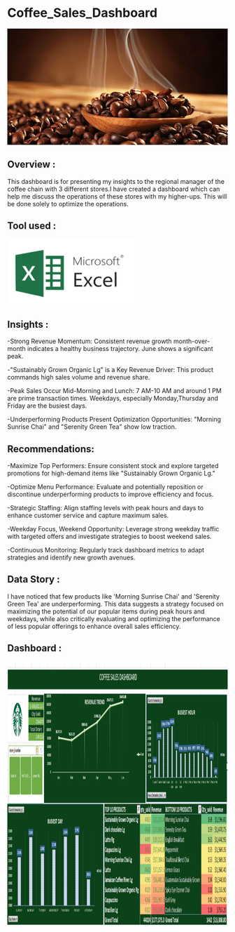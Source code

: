 # Coffee_Sales_Dashboard

![Coffee Background Banner (4)](smeeling-coffee-beans_900x_5148e663-e441-4642-af81-ade43296e6b5_900x.jpg)

## Overview : 
This dashboard is for presenting my insights to the regional manager of the coffee chain with 3 different stores.I have created a dashboard which can help me discuss the operations of these stores with my higher-ups. This will be done solely to optimize the operations.

## Tool used :
<img src="./microsoft-excel.png" width="300" height="150"/>&nbsp;


## Insights :
-Strong Revenue Momentum: Consistent revenue growth month-over-month indicates a healthy business trajectory. June shows a significant peak.

-"Sustainably Grown Organic Lg" is a Key Revenue Driver: This product commands high sales volume and revenue share.

-Peak Sales Occur Mid-Morning and Lunch: 7 AM-10 AM and around 1 PM are prime transaction times. Weekdays, especially Monday,Thursday and Friday  are the busiest 
 days.
 
-Underperforming Products Present Optimization Opportunities: "Morning Sunrise Chai" and "Serenity Green Tea" show low traction.

## Recommendations:

-Maximize Top Performers: Ensure consistent stock and explore targeted promotions for high-demand items like "Sustainably Grown Organic Lg."

-Optimize Menu Performance: Evaluate and potentially reposition or discontinue underperforming products to improve efficiency and focus.

-Strategic Staffing: Align staffing levels with peak hours and days to enhance customer service and capture maximum sales.

-Weekday Focus, Weekend Opportunity: Leverage strong weekday traffic with targeted offers and investigate strategies to boost weekend sales.

-Continuous Monitoring: Regularly track dashboard metrics to adapt strategies and identify new growth avenues.



## Data Story :
I have noticed that few products like 'Morning Sunrise Chai' and 'Serenity Green Tea' are underperforming. This data suggests a strategy focused on maximizing the potential of our popular items during peak hours and weekdays, while also critically evaluating and optimizing the performance of less popular offerings to enhance overall sales efficiency.
## Dashboard :
<img src="COFFEE_SALES_DASHBOARD_IMG.png" width="2500" height="600"/>&nbsp;
